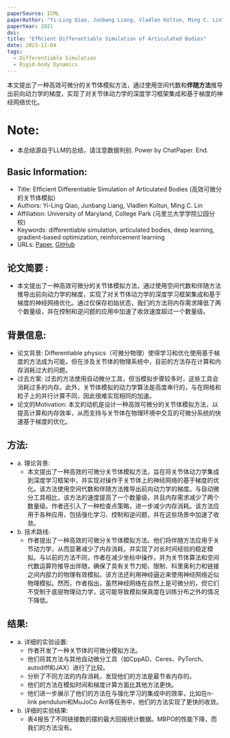 ```yaml
---
paperSource: ICML
paperAuthor: "Yi-Ling Qiao, Junbang Liang, Vladlen Koltun, Ming C. Lin"
paperYear: 2021
doi: 
title: "Efﬁcient Differentiable Simulation of Articulated Bodies"
date: 2023-11-04
tags: 
  - Differentiable Simulation
  - Rigid-body Dynamics
---
```


本文提出了一种高效可微分的关节体模拟方法，通过使用空间代数和**伴随方法**推导出前向动力学的梯度，实现了对关节体动力学的深度学习框架集成和基于梯度的神经网络优化。

<!-- more -->

# Note:

- 本总结源自于LLM的总结，请注意数据判别. Power by ChatPaper. End.

## Basic Information:

- Title: Efﬁcient Differentiable Simulation of Articulated Bodies (高效可微分的关节体模拟)
- Authors: Yi-Ling Qiao, Junbang Liang, Vladlen Koltun, Ming C. Lin
- Affiliation: University of Maryland, College Park (马里兰大学学院公园分校)
- Keywords: differentiable simulation, articulated bodies, deep learning, gradient-based optimization, reinforcement learning
- URLs: [Paper](https://arxiv.org/abs/2109.07719v1), [GitHub](https://github.com/YilingQiao/diffarticulated)

## 论文简要 :

- 本文提出了一种高效可微分的关节体模拟方法，通过使用空间代数和伴随方法推导出前向动力学的梯度，实现了对关节体动力学的深度学习框架集成和基于梯度的神经网络优化。通过仅保存初始状态，我们的方法将内存需求降低了两个数量级，并在控制和逆问题的应用中加速了收敛速度超过一个数量级。

## 背景信息:

- 论文背景: Differentiable physics（可微分物理）使得学习和优化使用基于梯度的方法成为可能，但在涉及关节体的物理系统中，目前的方法存在计算和内存消耗过大的问题。
- 过去方案: 过去的方法使用自动微分工具，但当模拟步骤较多时，这些工具会消耗过多的内存。此外，关节体模拟的动力学算法是高度串行的，与在网格和粒子上的并行计算不同，因此很难实现相同的加速。
- 论文的Motivation: 本文的动机是设计一种高效可微分的关节体模拟方法，以提高计算和内存效率，从而支持与关节体在物理环境中交互的可微分系统的快速基于梯度的优化。

## 方法:

- a. 理论背景:
  - 本文提出了一种高效的可微分关节体模拟方法，旨在将关节体动力学集成到深度学习框架中，并实现对操作于关节体上的神经网络的基于梯度的优化。该方法使用空间代数和伴随方法推导出前向动力学的梯度。与自动微分工具相比，该方法的速度提高了一个数量级，并且内存需求减少了两个数量级。作者还引入了一种检查点策略，进一步减少内存消耗。该方法应用于各种应用，包括强化学习、控制和逆问题，并在这些场景中加速了收敛。
- b. 技术路线:
  - 作者提出了一种高效的可微分关节体模拟方法。他们将伴随方法应用于关节动力学，从而显著减少了内存消耗，并实现了对长时间经验的稳定模拟。与以前的方法不同，作者在减少坐标中操作，并为关节体算法和空间代数运算符推导出伴随，确保了具有关节力矩、限制、科里奥利力和链接之间内部力的物理有效模拟。该方法还利用神经逼近来使用神经网络近似物理模拟。然而，作者指出，虽然神经网络在自然上是可微分的，但它们不受制于底层物理动力学，这可能导致模拟保真度在训练分布之外的情况下降低。

## 结果:

- a. 详细的实验设置:
  - 作者开发了一种关节体的可微分模拟方法。
  - 他们将其方法与其他自动微分工具（如CppAD、Ceres、PyTorch、autodiff和JAX）进行了比较。
  - 分析了不同方法的内存消耗，发现他们的方法是最节省内存的。
  - 他们的方法在模拟时间和梯度计算方面比其他方法更快。
  - 他们进一步展示了他们的方法在与强化学习的集成中的效率，比如在n-link pendulum和MuJoCo Ant等任务中，他们的方法实现了更快的收敛。
- b. 详细的实验结果:
  - 表4报告了不同链接数的摆的最大回报统计数据。MBPO的性能下降，而我们的方法没有。
